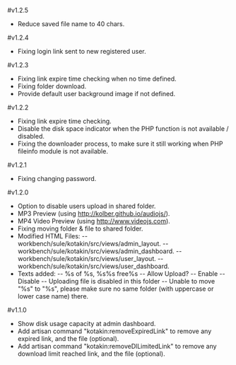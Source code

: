 #v1.2.5

 - Reduce saved file name to 40 chars.

#v1.2.4

 - Fixing login link sent to new registered user.

#v1.2.3

 - Fixing link expire time checking when no time defined.
 - Fixing folder download.
 - Provide default user background image if not defined.

#v1.2.2

 - Fixing link expire time checking.
 - Disable the disk space indicator when the PHP function is not available / disabled.
 - Fixing the downloader process, to make sure it still working when PHP fileinfo module is not available.

#v1.2.1

 - Fixing changing password.

#v1.2.0

 - Option to disable users upload in shared folder.
 - MP3 Preview (using http://kolber.github.io/audiojs/).
 - MP4 Video Preview (using http://www.videojs.com).
 - Fixing moving folder & file to shared folder.
 - Modified HTML Files:
   -- workbench/sule/kotakin/src/views/admin_layout.
   -- workbench/sule/kotakin/src/views/admin_dashboard.
   -- workbench/sule/kotakin/src/views/user_layout.
   -- workbench/sule/kotakin/src/views/user_dashboard.
 - Texts added:
   -- %s of %s, %s%s free%s
   -- Allow Upload?
   -- Enable
   -- Disable
   -- Uploading file is disabled in this folder
   -- Unable to move "%s" to "%s", please make sure no same folder (with uppercase or lower case name) there.

#v1.1.0

 - Show disk usage capacity at admin dashboard.
 - Add artisan command "kotakin:removeExpiredLink" to remove any expired link, and the file (optional).
 - Add artisan command "kotakin:removeDlLimitedLink" to remove any download limit reached link, and the file (optional).